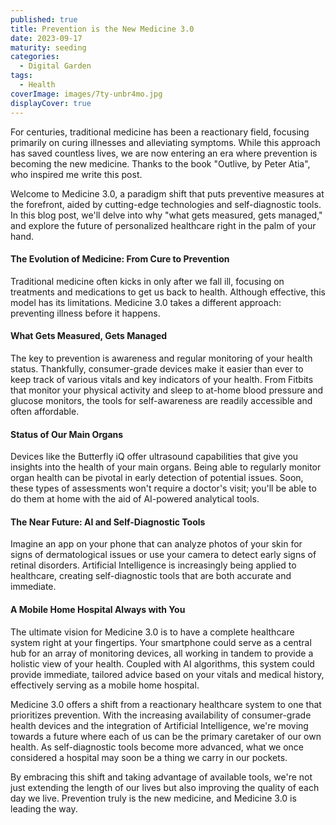 ```yaml
---
published: true
title: Prevention is the New Medicine 3.0
date: 2023-09-17
maturity: seeding
categories:
  - Digital Garden
tags:
  - Health
coverImage: images/7ty-unbr4mo.jpg
displayCover: true
---
```


For centuries, traditional medicine has been a reactionary field, focusing primarily on curing illnesses and alleviating symptoms. While this approach has saved countless lives, we are now entering an era where prevention is becoming the new medicine. Thanks to the book "Outlive, by Peter Atia", who inspired me write this post.

Welcome to Medicine 3.0, a paradigm shift that puts preventive measures at the forefront, aided by cutting-edge technologies and self-diagnostic tools. In this blog post, we'll delve into why "what gets measured, gets managed," and explore the future of personalized healthcare right in the palm of your hand.

#### The Evolution of Medicine: From Cure to Prevention

Traditional medicine often kicks in only after we fall ill, focusing on treatments and medications to get us back to health. Although effective, this model has its limitations. Medicine 3.0 takes a different approach: preventing illness before it happens.

#### What Gets Measured, Gets Managed

The key to prevention is awareness and regular monitoring of your health status. Thankfully, consumer-grade devices make it easier than ever to keep track of various vitals and key indicators of your health. From Fitbits that monitor your physical activity and sleep to at-home blood pressure and glucose monitors, the tools for self-awareness are readily accessible and often affordable.

#### Status of Our Main Organs

Devices like the Butterfly iQ offer ultrasound capabilities that give you insights into the health of your main organs. Being able to regularly monitor organ health can be pivotal in early detection of potential issues. Soon, these types of assessments won't require a doctor's visit; you'll be able to do them at home with the aid of AI-powered analytical tools.

#### The Near Future: AI and Self-Diagnostic Tools

Imagine an app on your phone that can analyze photos of your skin for signs of dermatological issues or use your camera to detect early signs of retinal disorders. Artificial Intelligence is increasingly being applied to healthcare, creating self-diagnostic tools that are both accurate and immediate.

#### A Mobile Home Hospital Always with You

The ultimate vision for Medicine 3.0 is to have a complete healthcare system right at your fingertips. Your smartphone could serve as a central hub for an array of monitoring devices, all working in tandem to provide a holistic view of your health. Coupled with AI algorithms, this system could provide immediate, tailored advice based on your vitals and medical history, effectively serving as a mobile home hospital.

Medicine 3.0 offers a shift from a reactionary healthcare system to one that prioritizes prevention. With the increasing availability of consumer-grade health devices and the integration of Artificial Intelligence, we're moving towards a future where each of us can be the primary caretaker of our own health. As self-diagnostic tools become more advanced, what we once considered a hospital may soon be a thing we carry in our pockets.

By embracing this shift and taking advantage of available tools, we're not just extending the length of our lives but also improving the quality of each day we live. Prevention truly is the new medicine, and Medicine 3.0 is leading the way.

